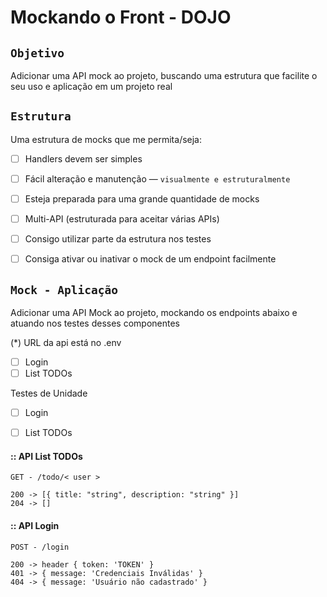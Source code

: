 # Mockando o Front - DOJO

## `Objetivo`

Adicionar uma API mock ao projeto, buscando uma estrutura que facilite o seu uso e aplicação em um projeto real

## `Estrutura`

Uma estrutura de mocks que me permita/seja:

- [ ] Handlers devem ser simples
- [ ] Fácil alteração e manutenção — `visualmente e estruturalmente`
- [ ] Esteja preparada para uma grande quantidade de mocks
- [ ] Multi-API (estruturada para aceitar várias APIs)
- [ ] Consigo utilizar parte da estrutura nos testes
- [ ] Consiga ativar ou inativar o mock de um endpoint facilmente


## `Mock - Aplicação`

Adicionar uma API Mock ao projeto, mockando os endpoints abaixo e atuando nos testes desses componentes

(*) URL da api está no .env


- [ ] Login
- [ ] List TODOs

Testes de Unidade
- [ ] Login
- [ ] List TODOs


#### :: API List TODOs

    GET - /todo/< user >
    
    200 -> [{ title: "string", description: "string" }]
    204 -> []


#### :: API Login
    POST - /login

    200 -> header { token: 'TOKEN' }
    401 -> { message: 'Credenciais Inválidas' }
    404 -> { message: 'Usuário não cadastrado' }

